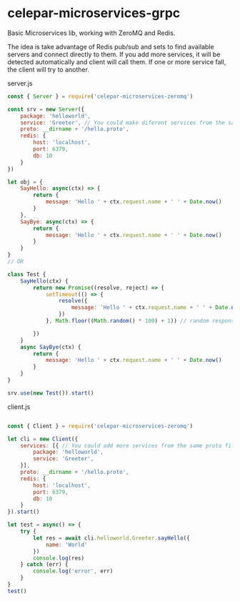 # celepar-microservices-grpc
Basic Microservices lib, working with ZeroMQ and Redis.

The idea is take advantage of Redis pub/sub and sets to find available servers and connect directly to them.
If you add more services, it will be detected automatically and client will call them.
If one or more service fall, the client will try to another.


server.js
```javascript
const { Server } = require('celepar-microservices-zeromq')

const srv = new Server({
    package: 'helloworld',
    service: 'Greeter', // You could make diferent services from the same proto file
    proto: __dirname + '/hello.proto',
    redis: {
        host: 'localhost',
        port: 6379,
        db: 10
    }
})

let obj = {
    SayHello: async(ctx) => {
        return {
            message: 'Hello ' + ctx.request.name + ' ' + Date.now() 
        }
    },
    SayBye: async(ctx) => {
        return {
            message: 'Hello ' + ctx.request.name + ' ' + Date.now() 
        }
    }
}
// OR

class Test {
    SayHello(ctx) {
        return new Promise((resolve, reject) => {
            setTimeout(() => {
                resolve({
                    message: 'Hello ' + ctx.request.name + ' ' + Date.now() 
                })
            }, Math.floor((Math.random() * 100) + 1)) // random response time

        })
    }
    async SayBye(ctx) {
        return {
            message: 'Hello ' + ctx.request.name + ' ' + Date.now() 
        }
    }
}

srv.use(new Test()).start()
```


client.js
```javascript

const { Client } = require('celepar-microservices-zeromq')

let cli = new Client({
    services: [{ // You could add more services from the same proto file
        package: 'helloworld',
        service: 'Greeter',
    }],
    proto: __dirname + '/hello.proto',
    redis: {
        host: 'localhost',
        port: 6379,
        db: 10
    }
}).start()

let test = async() => {
    try {
        let res = await cli.helloworld.Greeter.sayHello({
            name: 'World'
        })
        console.log(res)
    } catch (err) {
        console.log('error', err)
    }
}
test()
```
